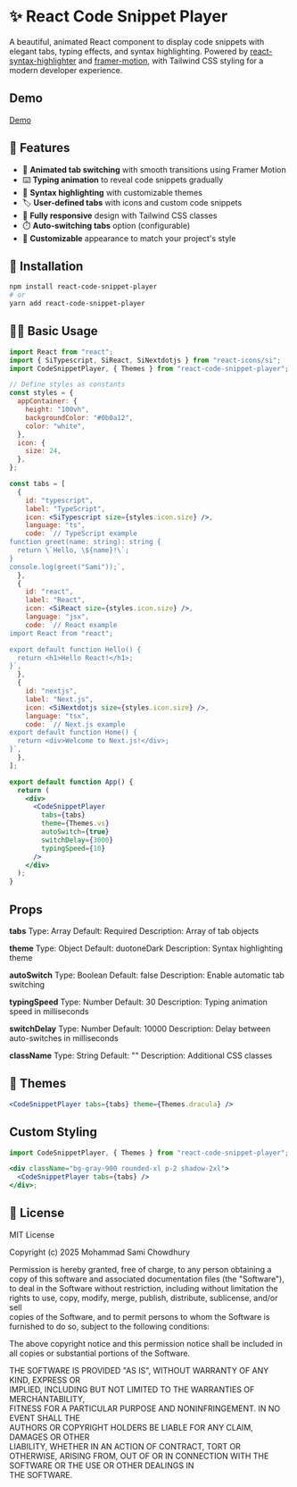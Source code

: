 # ✨ React Code Snippet Player

A beautiful, animated React component to display code snippets with elegant tabs, typing effects, and syntax highlighting. Powered by [react-syntax-highlighter](https://github.com/react-syntax-highlighter/react-syntax-highlighter) and [framer-motion](https://www.framer.com/motion/), with Tailwind CSS styling for a modern developer experience.

## Demo

[Demo](https://codesandbox.io/p/sandbox/9tj38q?file=%2Fpackage.json%3A54%2C2)

## 🌟 Features

- 🎨 **Animated tab switching** with smooth transitions using Framer Motion
- ⌨️ **Typing animation** to reveal code snippets gradually
- 🌈 **Syntax highlighting** with customizable themes
- 🏷️ **User-defined tabs** with icons and custom code snippets
- 📱 **Fully responsive** design with Tailwind CSS classes
- ⏱️ **Auto-switching tabs** option (configurable)
- 🎨 **Customizable** appearance to match your project's style

## 🚀 Installation

```bash
npm install react-code-snippet-player
# or
yarn add react-code-snippet-player

```

## 🧑‍💻 Basic Usage

```jsx
import React from "react";
import { SiTypescript, SiReact, SiNextdotjs } from "react-icons/si";
import CodeSnippetPlayer, { Themes } from "react-code-snippet-player";

// Define styles as constants
const styles = {
  appContainer: {
    height: "100vh",
    backgroundColor: "#0b0a12",
    color: "white",
  },
  icon: {
    size: 24,
  },
};

const tabs = [
  {
    id: "typescript",
    label: "TypeScript",
    icon: <SiTypescript size={styles.icon.size} />,
    language: "ts",
    code: `// TypeScript example
function greet(name: string): string {
  return \`Hello, \${name}!\`;
}
console.log(greet("Sami"));`,
  },
  {
    id: "react",
    label: "React",
    icon: <SiReact size={styles.icon.size} />,
    language: "jsx",
    code: `// React example
import React from "react";

export default function Hello() {
  return <h1>Hello React!</h1>;
}`,
  },
  {
    id: "nextjs",
    label: "Next.js",
    icon: <SiNextdotjs size={styles.icon.size} />,
    language: "tsx",
    code: `// Next.js example
export default function Home() {
  return <div>Welcome to Next.js!</div>;
}`,
  },
];

export default function App() {
  return (
    <div>
      <CodeSnippetPlayer
        tabs={tabs}
        theme={Themes.vs}
        autoSwitch={true}
        switchDelay={3000}
        typingSpeed={10}
      />
    </div>
  );
}
```

## Props

**tabs**
Type: Array
Default: Required
Description: Array of tab objects

**theme**
Type: Object
Default: duotoneDark
Description: Syntax highlighting theme

**autoSwitch**
Type: Boolean
Default: false
Description: Enable automatic tab switching

**typingSpeed**
Type: Number
Default: 30
Description: Typing animation speed in milliseconds

**switchDelay**
Type: Number
Default: 10000
Description: Delay between auto-switches in milliseconds

**className**
Type: String
Default: ""
Description: Additional CSS classes

## 🎨 Themes

```jsx
<CodeSnippetPlayer tabs={tabs} theme={Themes.dracula} />
```

## Custom Styling

```jsx
import CodeSnippetPlayer, { Themes } from "react-code-snippet-player";

<div className="bg-gray-900 rounded-xl p-2 shadow-2xl">
  <CodeSnippetPlayer tabs={tabs} />
</div>;
```

## 📄 License

MIT License

Copyright (c) 2025 Mohammad Sami Chowdhury

Permission is hereby granted, free of charge, to any person obtaining a copy
of this software and associated documentation files (the "Software"), to deal
in the Software without restriction, including without limitation the rights
to use, copy, modify, merge, publish, distribute, sublicense, and/or sell  
copies of the Software, and to permit persons to whom the Software is  
furnished to do so, subject to the following conditions:

The above copyright notice and this permission notice shall be included in  
all copies or substantial portions of the Software.

THE SOFTWARE IS PROVIDED "AS IS", WITHOUT WARRANTY OF ANY KIND, EXPRESS OR  
IMPLIED, INCLUDING BUT NOT LIMITED TO THE WARRANTIES OF MERCHANTABILITY,  
FITNESS FOR A PARTICULAR PURPOSE AND NONINFRINGEMENT. IN NO EVENT SHALL THE  
AUTHORS OR COPYRIGHT HOLDERS BE LIABLE FOR ANY CLAIM, DAMAGES OR OTHER  
LIABILITY, WHETHER IN AN ACTION OF CONTRACT, TORT OR OTHERWISE, ARISING FROM,
OUT OF OR IN CONNECTION WITH THE SOFTWARE OR THE USE OR OTHER DEALINGS IN  
THE SOFTWARE.
